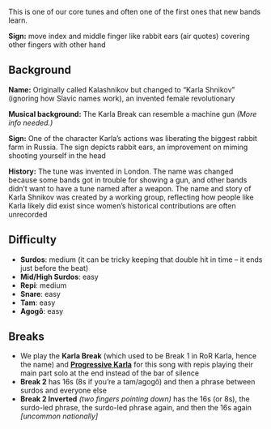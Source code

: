 This is one of our core tunes and often one of the first ones that new bands learn.

**Sign:** move index and middle finger like rabbit ears (air quotes) covering other fingers with other hand

## Background

**Name:** Originally called Kalashnikov but changed to “Karla Shnikov” (ignoring how Slavic names work), an invented female revolutionary

**Musical background:** The Karla Break can resemble a machine gun *(More info needed.)*

**Sign:** One of the character Karla’s actions was liberating the biggest rabbit farm in Russia. The sign depicts rabbit ears, an improvement on miming shooting yourself in the head

**History:** The tune was invented in London. The name was changed because some bands got in trouble for showing a gun, and other bands didn’t want to have a tune named after a weapon. The name and story of Karla Shnikov was created by a working group, reflecting how people like Karla likely did exist since women’s historical contributions are often unrecorded

## Difficulty

* **Surdos**: medium (it can be tricky keeping that double hit in time – it ends just before the beat)
* **Mid/High Surdos**: easy
* **Repi**: medium
* **Snare**: easy
* **Tam**: easy
* **Agogô**: easy

## Breaks

* We play the **Karla Break** (which used to be Break 1 in RoR Karla, hence the name) and [**Progressive Karla**](/#/Core%20Breaks/Progressive%20Karla) for this song with repis playing their main part solo at the end instead of the bar of silence
* **Break 2** has 16s (8s if you’re a tam/agogô) and then a phrase between surdos and everyone else
* **Break 2 Inverted** *(two fingers pointing down)* has the 16s (or 8s), the surdo-led phrase, the surdo-led phrase again, and then the 16s again _\[uncommon nationally\]_
